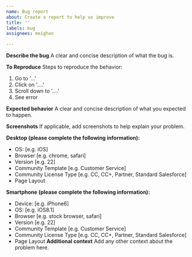 ```yaml
---
name: Bug report
about: Create a report to help us improve
title: ''
labels: bug
assignees: meighan

---
```


**Describe the bug**
A clear and concise description of what the bug is.

**To Reproduce**
Steps to reproduce the behavior:
1. Go to '...'
2. Click on '....'
3. Scroll down to '....'
4. See error

**Expected behavior**
A clear and concise description of what you expected to happen.

**Screenshots**
If applicable, add screenshots to help explain your problem.

**Desktop (please complete the following information):**
 - OS: [e.g. iOS]
 - Browser [e.g. chrome, safari]
 - Version [e.g. 22]
 - Community Template [e.g. Customer Service]
 - Community License Type [e.g. CC, CC+, Partner, Standard Salesforce]
 - Page Layout
 
**Smartphone (please complete the following information):**
 - Device: [e.g. iPhone6]
 - OS: [e.g. iOS8.1]
 - Browser [e.g. stock browser, safari]
 - Version [e.g. 22]
 - Community Template [e.g. Customer Service]
 - Community License Type [e.g. CC, CC+, Partner, Standard Salesforce]
 - Page Layout
**Additional context**
Add any other context about the problem here.
